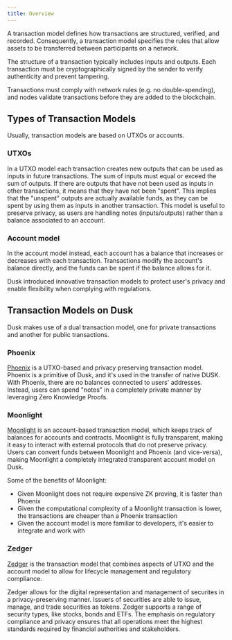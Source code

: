 ```yaml
---
title: Overview
---
```


A transaction model defines how transactions are structured, verified, and recorded. Consequently, a transaction model specifies the rules that allow assets to be transferred between participants on a network.

The structure of a transaction typically includes inputs and outputs. Each transaction must be cryptographically signed by the sender to verify authenticity and prevent tampering.

Transactions must comply with network rules (e.g. no double-spending), and nodes validate transactions before they are added to the blockchain.

## Types of Transaction Models

Usually, transaction models are based on UTXOs or accounts.

### UTXOs

In a UTXO model each transaction creates new outputs that can be used as inputs in future transactions. The sum of inputs must equal or exceed the sum of outputs. If there are outputs that have not been used as inputs in other transactions, it means that they have not been "spent". This implies that the "unspent" outputs are actually available funds, as they can be spent by using them as inputs in another transaction. This model is useful to preserve privacy, as users are handling notes (inputs/outputs) rather than a balance associated to an account.

### Account model

In the account model instead, each account has a balance that increases or decreases with each transaction. Transactions modify the account's balance directly, and the funds can be spent if the balance allows for it.

Dusk introduced innovative transaction models to protect user's privacy and enable flexibility when complying with regulations.

## Transaction Models on Dusk

Dusk makes use of a dual transaction model, one for private transactions and another for public transactions.

### Phoenix

[Phoenix](/learn/dusk-protocol/transaction_models/phoenix) is a UTXO-based and privacy preserving transaction model. Phoenix is a primitive of Dusk, and it's used in the transfer of native DUSK. With Phoenix, there are no balances connected to users' addresses. Instead, users can spend "notes" in a completely private manner by leveraging Zero Knowledge Proofs.

### Moonlight

[Moonlight](/learn/dusk-protocol/transaction_models/moonlight) is an account-based transaction model, which keeps track of balances for accounts and contracts. Moonlight is fully transparent, making it easy to interact with external protocols that do not preserve privacy.
Users can convert funds between Moonlight and Phoenix (and vice-versa), making Moonlight a completely integrated transparent account model on Dusk.

Some of the benefits of Moonlight:
- Given Moonlight does not require expensive ZK proving, it is faster than Phoenix
- Given the computational complexity of a Moonlight transaction is lower, the transactions are cheaper than a Phoenix transaction
- Given the account model is more familiar to developers, it's easier to integrate and work with

### Zedger

[Zedger](/learn/dusk-protocol/transaction_models/zedger) is the transaction model that combines aspects of UTXO and the account model to allow for lifecycle management and regulatory compliance.

Zedger allows for the digital representation and management of securites in a privacy-preserving manner. Issuers of securities are able to issue, manage, and trade securities as tokens. Zedger supports a range of security types, like stocks, bonds and ETFs. The emphasis on regulatory compliance and privacy ensures that all operations meet the highest standards required by financial authorities and stakeholders.
